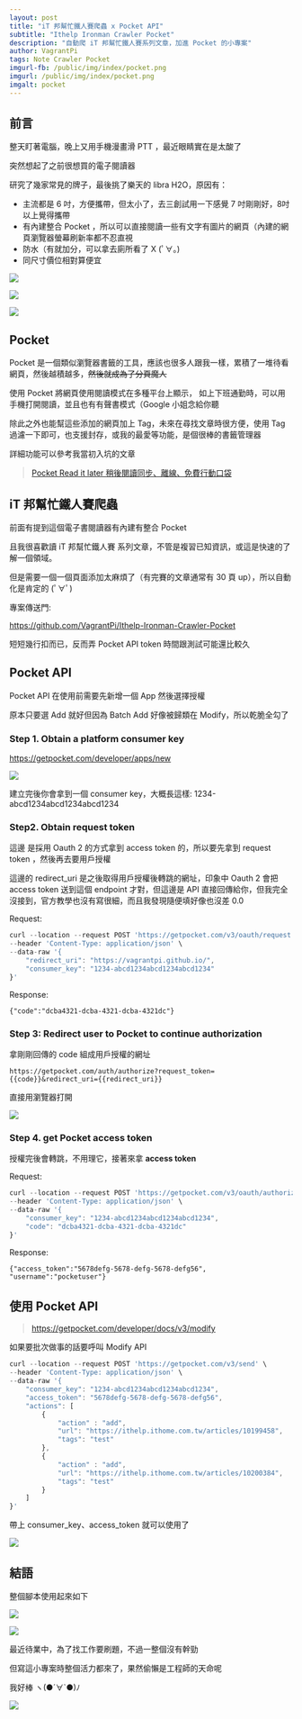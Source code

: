 ```yaml
---
layout: post
title: "iT 邦幫忙鐵人賽爬蟲 x Pocket API"
subtitle: "Ithelp Ironman Crawler Pocket"
description: "自動爬 iT 邦幫忙鐵人賽系列文章，加進 Pocket 的小專案"
author: VagrantPi
tags: Note Crawler Pocket
imgurl-fb: /public/img/index/pocket.png
imgurl: /public/img/index/pocket.png
imgalt: pocket 
---
```


## 前言

整天盯著電腦，晚上又用手機漫畫滑 PTT ，最近眼睛實在是太酸了

突然想起了之前很想買的電子閱讀器

研究了幾家常見的牌子，最後挑了樂天的 libra H2O，原因有：

- 主流都是 6 吋，方便攜帶，但太小了，去三創試用一下感覺 7 吋剛剛好，8吋以上覺得攜帶
- 有內建整合 Pocket ，所以可以直接閱讀一些有文字有圖片的網頁（內建的網頁瀏覽器螢幕刷新率都不忍直視
- 防水（有就加分，可以拿去廁所看了 X (ﾟ∀。)
- 同尺寸價位相對算便宜

![](/public/img/post/ithone-pocket/img4.jpg)

![](/public/img/post/ithone-pocket/img3.jpg)

![](/public/img/post/ithone-pocket/img2.jpg)

## Pocket

Pocket 是一個類似瀏覽器書籤的工具，應該也很多人跟我一樣，累積了一堆待看網頁，然後越積越多，~~然後就成為了分頁魔人~~

使用 Pocket 將網頁使用閱讀模式在多種平台上顯示， 如上下班通勤時，可以用手機打開閱讀，並且也有有聲書模式（Google 小姐念給你聽

除此之外也能幫這些添加的網頁加上 Tag，未來在尋找文章時很方便，使用 Tag 過濾一下即可，也支援封存，或我的最愛等功能，是個很棒的書籤管理器

詳細功能可以參考我當初入坑的文章

> [Pocket Read it later 稍後閱讀同步、離線、免費行動口袋](https://www.playpcesor.com/2012/04/pocket-read-it-later.html)

## iT 邦幫忙鐵人賽爬蟲

前面有提到這個電子書閱讀器有內建有整合 Pocket

且我很喜歡讀 iT 邦幫忙鐵人賽 系列文章，不管是複習已知資訊，或這是快速的了解一個領域。

但是需要一個一個頁面添加太麻煩了（有完賽的文章通常有 30 頁 up），所以自動化是肯定的 (ﾟ∀ﾟ)

專案傳送門:

https://github.com/VagrantPi/Ithelp-Ironman-Crawler-Pocket

短短幾行扣而已，反而弄 Pocket API token 時間跟測試可能還比較久

## Pocket API

Pocket API 在使用前需要先新增一個 App 然後選擇授權

原本只要選 Add 就好但因為 Batch Add 好像被歸類在 Modify，所以乾脆全勾了 

### Step 1. Obtain a platform consumer key

https://getpocket.com/developer/apps/new

![](/public/img/post/ithone-pocket/create.png)

建立完後你會拿到一個 consumer key，大概長這樣: 1234-abcd1234abcd1234abcd1234

### Step2. Obtain request token

這邊 是採用 Oauth 2 的方式拿到 access token 的，所以要先拿到 request token ，然後再去要用戶授權

這邊的 redirect_uri 是之後取得用戶授權後轉跳的網址，印象中 Oauth 2 會把 access token 送到這個 endpoint 才對，但這邊是 API 直接回傳給你，但我完全沒接到，官方教學也沒有寫很細，而且我發現隨便填好像也沒差 0.0

Request:

```javascript
curl --location --request POST 'https://getpocket.com/v3/oauth/request' \
--header 'Content-Type: application/json' \
--data-raw '{
    "redirect_uri": "https://vagrantpi.github.io/",
    "consumer_key": "1234-abcd1234abcd1234abcd1234"
}'
```

Response:

```
{"code":"dcba4321-dcba-4321-dcba-4321dc"}
```

### Step 3: Redirect user to Pocket to continue authorization

拿剛剛回傳的 code 組成用戶授權的網址

```
https://getpocket.com/auth/authorize?request_token={{code}}&redirect_uri={{redirect_uri}}
```

直接用瀏覽器打開

![](/public/img/post/ithone-pocket/oauth.png)

### Step 4. get Pocket access token

授權完後會轉跳，不用理它，接著來拿 **access token**

Request:

```javascript
curl --location --request POST 'https://getpocket.com/v3/oauth/authorize' \
--header 'Content-Type: application/json' \
--data-raw '{
    "consumer_key": "1234-abcd1234abcd1234abcd1234",
    "code": "dcba4321-dcba-4321-dcba-4321dc"
}'
```

Response:

```
{"access_token":"5678defg-5678-defg-5678-defg56",
"username":"pocketuser"}
```

## 使用 Pocket API

> https://getpocket.com/developer/docs/v3/modify

如果要批次做事的話要呼叫 Modify API

```javascript
curl --location --request POST 'https://getpocket.com/v3/send' \
--header 'Content-Type: application/json' \
--data-raw '{
    "consumer_key": "1234-abcd1234abcd1234abcd1234",
    "access_token": "5678defg-5678-defg-5678-defg56",
    "actions": [
        {
            "action" : "add",
            "url": "https://ithelp.ithome.com.tw/articles/10199458",
            "tags": "test"
        },
        {
            "action" : "add",
            "url": "https://ithelp.ithome.com.tw/articles/10200384",
            "tags": "test"
        }
    ]
}'
```

帶上 consumer_key、access_token 就可以使用了


![](/public/img/post/ithone-pocket/pocket.png)


## 結語

整個腳本使用起來如下

![](/public/img/post/ithone-pocket/screen.png)

![](/public/img/post/ithone-pocket/kobo.png)


最近待業中，為了找工作要刷題，不過一整個沒有幹勁

但寫這小專案時整個活力都來了，果然偷懶是工程師的天命呢

我好棒 ヽ(●´∀`●)ﾉ

![](/public/img/post/ithone-pocket/meme.png)

